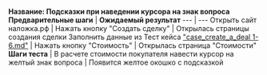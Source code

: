 **Название:  Подсказки при наведении курсора на знак вопроса**
**Предварительные шаги** | **Ожидаемый результат** 
--- | ---
 Открыть сайт наложка.рф | 
 Нажать кнопку "Создать сделку" | Открылась страницы создания сделки
Заполнить данные из Тест кейса ["case_create_a_deal 1-6.md"](https://github.com/masteroff/Test-case-nalozhka/blob/main/case_create_a_deal%201-6.md) |
Нажать кнопку "Стоимость" | Открылась страница "Стоимости"
**Шаги теста** | 
В расчете стоимости покупателя навести курсор на желтый знак вопроса | Появится желтое окошко с подсказкой